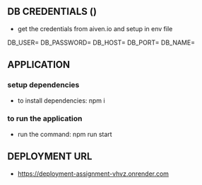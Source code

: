 ## DB CREDENTIALS ()
- get the credentials from aiven.io and setup in env file

DB_USER=
DB_PASSWORD=
DB_HOST=
DB_PORT=
DB_NAME=

## APPLICATION
### setup dependencies
- to install dependencies: npm i

### to run the application
- run the command: npm run start

## DEPLOYMENT URL
- https://deployment-assignment-vhvz.onrender.com


